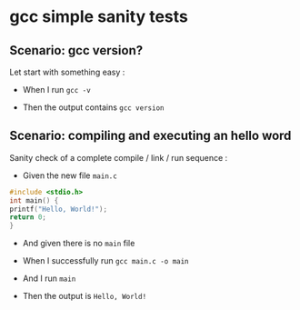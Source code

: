 # gcc simple sanity tests

## Scenario: gcc version?
  
Let start with something easy :

- When I run `gcc -v`

- Then the output contains `gcc version `

## Scenario: compiling and executing an hello word

Sanity check of a complete compile / link / run sequence :

- Given the new file `main.c`
```c
#include <stdio.h>
int main() {
printf("Hello, World!");
return 0;
}
```
- And given there is no `main` file

- When I successfully run `gcc main.c -o main`
- And  I run `main`

- Then the output is `Hello, World!`
